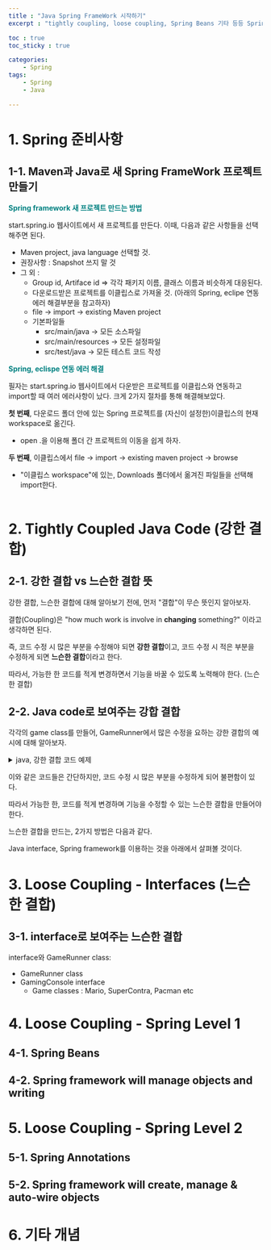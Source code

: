 ```yaml
---
title : "Java Spring FrameWork 시작하기"
excerpt : "tightly coupling, loose coupling, Spring Beans 기타 등등 Spring FrameWork 소개"

toc : true
toc_sticky : true

categories:
    - Spring
tags:
    - Spring
    - Java

---
```


# 1. Spring 준비사항

## 1-1. Maven과 Java로 새 Spring FrameWork 프로젝트 만들기

<span style = "color: teal"><b>Spring framework 새 프로젝트 만드는 방법</b></span>

start.spring.io 웹사이트에서 새 프로젝트를 만든다. 이때, 다음과 같은 사항들을 선택해주면 된다.

 - Maven project, java language 선택할 것.
 - 권장사항 : Snapshot 쓰지 말 것
 - 그 외 : 
    - Group id, Artiface id => 각각 패키지 이름, 클래스 이름과 비슷하게 대응된다.
    - 다운로드받은 프로젝트를 이클립스로 가져올 것. (아래의 Spring, eclipe 연동 에러 해결부분을 참고하자)
    - file -> import -> existing Maven project
    - 기본파일들
        - src/main/java -> 모든 소스파일
        - src/main/resources -> 모든 설정파일
        - src/test/java -> 모든 테스트 코드 작성

<span style = "color: teal"><b>Spring, eclispe 연동 에러 해결</b></span>

필자는 start.spring.io 웹사이트에서 다운받은 프로젝트를 이클립스와 연동하고 import할 때 여러 에러사항이 났다.
크게 2가지 절차를 통해 해결해보았다.

**첫 번째**, 다운로드 폴더 안에 있는 Spring 프로젝트를 (자신이 설정한)이클립스의 현재 workspace로 옮긴다.
- open .을 이용해 폴더 간 프로젝트의 이동을 쉽게 하자.

**두 번째**, 이클립스에서 file -> import -> existing maven project -> browse
- "이클립스 workspace"에 있는, Downloads 폴더에서 옮겨진 파일들을 선택해 import한다. <br><br>

# 2. Tightly Coupled Java Code (강한 결합)

## 2-1. 강한 결합 vs 느슨한 결합 뜻

강한 결합, 느슨한 결합에 대해 알아보기 전에, 먼저 "결합"이 무슨 뜻인지 알아보자.

결합(Coupling)은 "how much work is involve in **changing** something?" 이라고 생각하면 된다.

즉, 코드 수정 시 많은 부분을 수정해야 되면 **강한 결합**이고, 코드 수정 시 적은 부분을 수정하게 되면 **느슨한 결합**이라고 한다.

따라서, 가능한 한 코드를 적게 변경하면서 기능을 바꿀 수 있도록 노력해야 한다. (느슨한 결합)


## 2-2. Java code로 보여주는 강합 결합

각각의 game class를 만들어, GameRunner에서 많은 수정을 요하는 강한 결합의 예시에 대해 알아보자.

<details>
    <summary>java, 강한 결합 코드 예제</summary>

```java
// GameRunner class - main
public class GameRunner {
    private MarioGame game;
    // private SuperContraGame game;

    public void run() {
        System.out.println("run : " + game);

        game.up();
        game.down();
        game.left();
        game.right();
    }
}

// Game classes - Mario, SuperContra
public class MarioGame {
    public void up(){
    System.out.println("Jump");
    }

    public void down(){
    System.out.println("Go into a hole");
    }

    public void left(){
    System.out.println("Go back");
    }

    public void right(){
    System.out.println("Accelrate");
    }
}

public class SuperContraGame {
    public void up(){
    System.out.println("Up");
    }

    public void down(){
    System.out.println("Sit down");
    }

    public void left(){
    System.out.println("Go back");
    }

    public void right(){
    System.out.println("Shoot a bullet");
    }
}

```

</details>


이와 같은 코드들은 간단하지만, 코드 수정 시 많은 부분을 수정하게 되어 불편함이 있다.

따라서 가능한 한, 코드를 적게 변경하며 기능을 수정할 수 있는 느슨한 결합을 만들어야 한다.

느슨한 결합을 만드는, 2가지 방법은 다음과 같다. 

Java interface, Spring framework를 이용하는 것을 아래에서 살펴볼 것이다.

# 3. Loose Coupling - Interfaces (느슨한 결합)
## 3-1. interface로 보여주는 느슨한 결합
interface와 GameRunner class:
 - GameRunner class
 - GamingConsole interface
    - Game classes : Mario, SuperContra, Pacman etc



# 4. Loose Coupling - Spring Level 1
## 4-1. Spring Beans
## 4-2. Spring framework will manage objects and writing



# 5. Loose Coupling - Spring Level 2
## 5-1. Spring Annotations
## 5-2. Spring framework will create, manage & auto-wire objects



# 6. 기타 개념